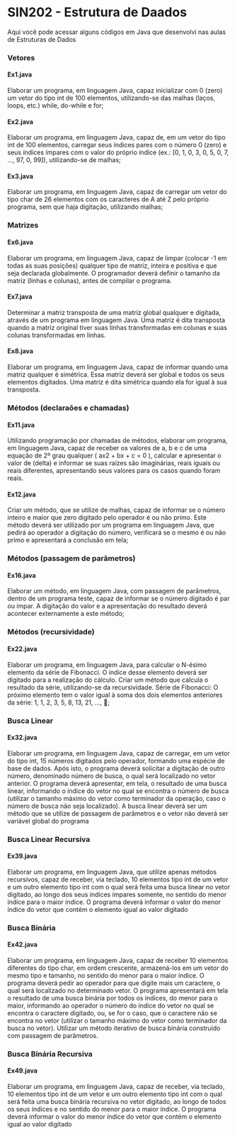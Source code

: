 # SIN202 - Estrutura de Daados
Aqui você pode acessar alguns códigos em Java que desenvolvi nas aulas de Estruturas de Dados

### Vetores
#### Ex1.java 
Elaborar um programa, em linguagem Java, capaz inicializar com 0 (zero) um vetor do tipo int de 100 elementos, utilizando-se das malhas (laços, loops, etc.) while, do-while e for;
#### Ex2.java
Elaborar um programa, em linguagem Java, capaz de, em um vetor do tipo int de 100 elementos, carregar seus índices pares com o número 0 (zero) e seus índices ímpares com o valor do próprio índice (ex.: [0, 1, 0, 3, 0, 5, 0, 7, ..., 97, 0, 99]), utilizando-se de malhas;
#### Ex3.java
Elaborar um programa, em linguagem Java, capaz de carregar um vetor do tipo char de 26 elementos com os caracteres de A até Z pelo próprio programa, sem que haja digitação, utilizando malhas;

### Matrizes
#### Ex6.java 
Elaborar um programa, em linguagem Java, capaz de limpar (colocar -1 em todas as suas posições) qualquer tipo de matriz, inteira e positiva e que seja declarada globalmente. O programador deverá definir o tamanho da matriz (linhas e colunas), antes de compilar o programa.
#### Ex7.java
Determinar a matriz transposta de uma matriz global qualquer e digitada, através de um programa em linguagem Java. Uma matriz é dita transposta quando a matriz original tiver suas linhas transformadas em colunas e suas colunas transformadas em linhas.
#### Ex8.java
Elaborar um programa, em linguagem Java, capaz de informar quando uma matriz qualquer é simétrica. Essa matriz deverá ser global e todos os seus elementos digitados. Uma matriz é dita simétrica quando ela for igual à sua transposta.

### Métodos (declaraões e chamadas)
#### Ex11.java 
Utilizando programação por chamadas de métodos, elaborar um programa, em linguagem Java, capaz de receber os valores de a, b e c de uma equação de 2º grau qualquer ( ax2 + bx + c = 0 ), calcular e apresentar o valor de (delta) e informar se suas raízes são imaginárias, reais iguais ou reais diferentes, apresentando seus valores para os casos quando foram reais.
#### Ex12.java 
Criar um método, que se utilize de malhas, capaz de informar se o número inteiro e maior que zero digitado pelo operador é ou não primo. Este método deverá ser utilizado por um programa em linguagem Java, que pedirá ao operador a digitação do número, verificará se o mesmo é ou não primo e apresentará a conclusão em tela;

### Métodos (passagem de parâmetros)
#### Ex16.java 
Elaborar um método, em linguagem Java, com passagem de parâmetros, dentro de um programa teste, capaz de informar se o número digitado é par ou ímpar. A digitação do valor e a apresentação do resultado deverá acontecer externamente a este método; 

### Métodos (recursividade)
#### Ex22.java 
Elaborar um programa, em linguagem Java, para calcular o N-ésimo elemento da série de Fibonacci. O índice desse elemento deverá ser digitado para a realização do cálculo. Criar um método que calcula o resultado da série, utilizando-se da recursividade. Série de Fibonacci: O próximo elemento tem o valor igual à soma dos dois elementos anteriores da série: 1, 1, 2, 3, 5, 8, 13, 21, ..., ;

### Busca Linear
#### Ex32.java 
Elaborar um programa, em linguagem Java, capaz de carregar, em um vetor do tipo int, 15 números digitados pelo operador, formando uma espécie de base de dados. Após isto, o programa deverá solicitar a digitação de outro número, denominado número de busca, o qual será localizado no vetor anterior. O programa deverá apresentar, em tela, o resultado de uma busca linear, informando o índice do vetor no qual se encontra o número de busca (utilizar o tamanho máximo do vetor como terminador da operação, caso o número de busca não seja localizado). A busca linear deverá ser um método que se utilize de passagem de parâmetros e o vetor não deverá ser variável global do programa

### Busca Linear Recursiva
#### Ex39.java 
Elaborar um programa, em linguagem Java, que utilize apenas métodos recursivos, capaz de receber, via teclado, 10 elementos tipo int de um vetor e um outro elemento tipo int com o qual será feita uma busca linear no vetor digitado, ao longo dos seus índices ímpares somente, no sentido do menor índice para o maior índice. O programa deverá informar o valor do menor índice do vetor que contém o elemento igual ao valor digitado


### Busca Binária
#### Ex42.java 
Elaborar um programa, em linguagem Java, capaz de receber 10 elementos diferentes do tipo char, em ordem crescente, armazená-los em um vetor do mesmo tipo e tamanho, no sentido do menor para o maior índice. O programa deverá pedir ao operador para que digite mais um caractere, o qual será localizado no determinado vetor. O programa apresentará em tela o resultado de uma busca binária por todos os índices, do menor para o maior, informando ao operador o número do índice do vetor no qual se encontra o caractere digitado, ou, se for o caso, que o caractere não se encontra no vetor (utilizar o tamanho máximo do vetor como terminador da busca no vetor). Utilizar um método iterativo de busca binária construído com passagem de parâmetros.

### Busca Binária Recursiva
#### Ex49.java 
Elaborar um programa, em linguagem Java, capaz de receber, via teclado, 10 elementos tipo int de um vetor e um outro elemento tipo int com o qual será feita uma busca binária recursiva no vetor digitado, ao longo de todos os seus índices e no sentido do menor para o maior índice. O programa deverá informar o valor do menor índice do vetor que contém o elemento igual ao valor digitado
